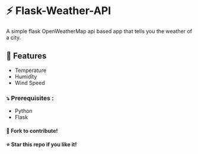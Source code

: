 # :zap: Flask-Weather-API 

A simple flask OpenWeatherMap api based app that tells you the weather of a city.
[](https://pravzzyy-flask-weather-api-1.glitch.me/)

## :wrench: Features
- Temperature
- Humidity
- Wind Speed

### :arrow_heading_down: Prerequisites :
- Python
- Flask


#### :fork_and_knife: Fork to contribute!  
#### :star: Star this repo if you like it!

